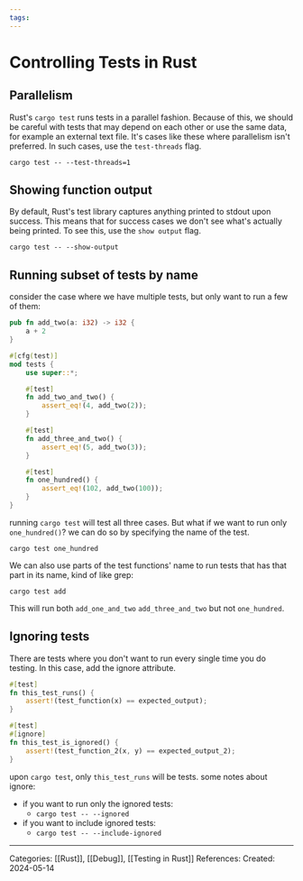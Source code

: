 ```yaml
---
tags:
---
```

# Controlling Tests in Rust

## Parallelism
Rust's ```cargo test``` runs tests in a parallel fashion. Because of this, we should be careful with tests that may depend on each other or use the same data, for example an external text file. It's cases like these where parallelism isn't preferred. In such cases, use the ```test-threads``` flag.
```
cargo test -- --test-threads=1
```

## Showing function output
By default, Rust's test library captures anything printed to stdout upon success. This means that for success cases we don't see what's actually being printed. To see this, use the ```show output``` flag.
```
cargo test -- --show-output
```

## Running subset of tests by name
consider the case where we have multiple tests, but only want to run a few of them:
``` rust
pub fn add_two(a: i32) -> i32 {
    a + 2
}

#[cfg(test)]
mod tests {
    use super::*;

    #[test]
    fn add_two_and_two() {
        assert_eq!(4, add_two(2));
    }

    #[test]
    fn add_three_and_two() {
        assert_eq!(5, add_two(3));
    }

    #[test]
    fn one_hundred() {
        assert_eq!(102, add_two(100));
    }
}
```

running ```cargo test``` will test all three cases. But what if we want to run only ```one_hundred()```? we can do so by specifying the name of the test.
```
cargo test one_hundred
```

We can also use parts of the test functions' name to run tests that has that part in its name, kind of like grep:
```
cargo test add
```

This will run both ```add_one_and_two``` ```add_three_and_two``` but not ```one_hundred```. 

## Ignoring tests
There are tests where you don't want to run every single time you do testing. In this case, add the ignore attribute.

``` rust
#[test]
fn this_test_runs() {
	assert!(test_function(x) == expected_output);
}

#[test]
#[ignore]
fn this_test_is_ignored() {
	assert!(test_function_2(x, y) == expected_output_2);
}
```
upon ```cargo test```, only ```this_test_runs``` will be tests. some notes about ignore:
- if you want to run only the ignored tests:
	- ```cargo test -- --ignored```
- if you want to include ignored tests:
	- ```cargo test -- --include-ignored```


---
Categories: [[Rust]], [[Debug]], [[Testing in Rust]] 
References:
Created: 2024-05-14
